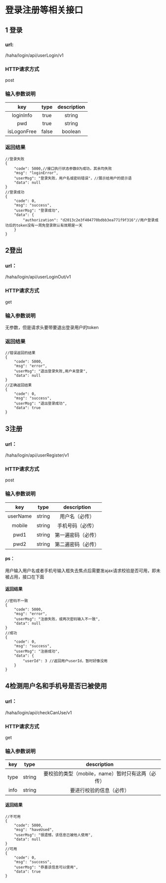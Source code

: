 # 登录注册等相关接口

## 1 登录

### url:
/haha/login/api/userLogin/v1

### HTTP请求方式
post

### 输入参数说明
| key | type | description |
| :--: | :--: | :--: |
| loginInfo | true | string | 用户的名称或者手机号码（必传） |
| pwd | true | string | 密码（必传） |
| isLogonFree | false | boolean | 是否一周内免登录（不必传） |


### 返回结果
```````````
//登录失败
{
    "code": 5000,//接口执行状态参数0为成功，其余均失败
    "msg": "loginError",
    "userMsg": "登录失败，用户名或密码错误"，//展示给用户的提示语
    "data": null
}
//登录成功
{
    "code": 0,
    "msg": "success",
    "userMsg": "登录成功",
    "data": {
        "authorization": "d2013c2e3f404770bdbb3ea771f9f316"//用户登录成功后的token没有一周免登录默认有效期是一天
    }
}
```````````

## 2登出

### url：
/haha/login/api/userLoginOut/v1

### HTTP请求方式
get

### 输入参数说明
无参数，但是请求头要带要退出登录用户的token

### 返回结果
````
//错误返回的结果
{
    "code": 5000,
    "msg": "error",
    "userMsg": "退出登录失败,用户未登录",
    "data": null
}
//正确返回结果
{
    "code": 0,
    "msg": "success",
    "userMsg": "退出登录成功",
    "data": true
}

````
## 3注册

### url：
/haha/login/api/userRegister/v1

### HTTP请求方式
post

### 输入参数说明
| key | type | description |
| :--: | :--: | :--: |
| userName | string | 用户名（必传） |
| mobile | string | 手机号码（必传） |
| pwd1 | string | 第一遍密码（必传） |
| pwd2 | string | 第二遍密码（必传） |
#### ps：
用户输入用户名或者手机号输入框失去焦点后需要发ajax请求校验是否可用，即未被占用，接口在下面

#### 返回结果
```
//密码不一致
{
    "code": 5000,
    "msg": "error",
    "userMsg": "注册失败，或两次密码输入不一致",
    "data": null
}
//成功
{
    "code": 0,
    "msg": "success",
    "userMsg": "注册成功",
    "data": {
        "userId": 3 //返回用户userId，暂时好像没用
    }
}
```

## 4检测用户名和手机号是否已被使用

### url：
/haha/login/api/checkCanUse/v1

### HTTP请求方式
get

### 输入参数说明
| key | type | description |
| :--: | :--: | :--: |
| type | string | 要校验的类型（mobile，name）暂时只有这两（必传） |
| info | string | 要进行校验的信息（必传） |
#### 返回结果
```
//不可用
{
    "code": 5000,
    "msg": "haveUsed",
    "userMsg": "很遗憾，该信息已被他人使用",
    "data": null
}
//可用
{
    "code": 0,
    "msg": "success",
    "userMsg": "恭喜该信息可以使用",
    "data": true
}
```
